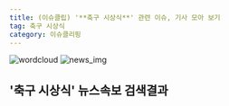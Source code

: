 ```yaml
---
title: (이슈클립) '**축구 시상식**' 관련 이슈, 기사 모아 보기
tag: 축구 시상식
category: 이슈클리핑
---
```

![wordcloud](https://s3.ap-northeast-2.amazonaws.com/lyrics101-wordcloud/2018-09-02-1535816449.png)
![news_img](https://user-images.githubusercontent.com/42597476/44507050-1206f400-a6e4-11e8-8d98-7ffbfebb353f.png)
## **'**축구 시상식**'** 뉴스속보 검색결과

